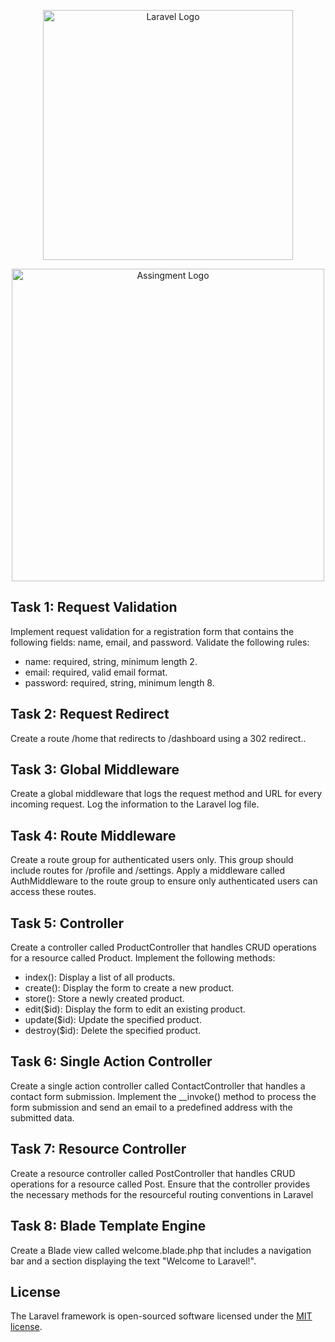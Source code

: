 <p align="center"><a href="https://laravel.com" target="_blank"><img src="https://raw.githubusercontent.com/laravel/art/master/logo-lockup/5%20SVG/2%20CMYK/1%20Full%20Color/laravel-logolockup-cmyk-red.svg" width="400" alt="Laravel Logo"></a></p>

<p align="center"><a href="https://github.com/farukwebcode21/assingment_laravel_2" target="_blank"><img src="https://i.ibb.co/RCxK6k3/assingmetn.webp" width="500" alt="Assingment Logo"></a></p>



## Task 1: Request Validation

Implement request validation for a registration form that contains the following fields: name, email, and password. Validate the following rules:

- name: required, string, minimum length 2.
- email: required, valid email format.
- password: required, string, minimum length 8.


## Task 2: Request Redirect

Create a route /home that redirects to /dashboard using a 302 redirect..


## Task 3: Global Middleware

Create a global middleware that logs the request method and URL for every incoming request. Log the information to the Laravel log file.

## Task 4: Route Middleware

Create a route group for authenticated users only. This group should include routes for /profile and /settings. Apply a middleware called AuthMiddleware to the route group to ensure only authenticated users can access these routes.


## Task 5: Controller

Create a controller called ProductController that handles CRUD operations for a resource called Product. Implement the following methods:

- index(): Display a list of all products.
- create(): Display the form to create a new product.
- store(): Store a newly created product.
- edit($id): Display the form to edit an existing product.
- update($id): Update the specified product.
- destroy($id): Delete the specified product.



## Task 6: Single Action Controller

Create a single action controller called ContactController that handles a contact form submission. Implement the __invoke() method to process the form submission and send an email to a predefined address with the submitted data.


## Task 7: Resource Controller

Create a resource controller called PostController that handles CRUD operations for a resource called Post. Ensure that the controller provides the necessary methods for the resourceful routing conventions in Laravel

## Task 8: Blade Template Engine

Create a Blade view called welcome.blade.php that includes a navigation bar and a section displaying the text "Welcome to Laravel!".

## License

The Laravel framework is open-sourced software licensed under the [MIT license](https://opensource.org/licenses/MIT).
